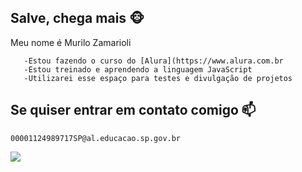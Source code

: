 ## Salve, chega mais 🐵

  Meu nome é Murilo Zamarioli

       -Estou fazendo o curso do [Alura](https://www.alura.com.br
       -Estou treinado e aprendendo a linguagem JavaScript
       -Utilizarei esse espaço para testes e divulgação de projetos

  ## Se quiser entrar em contato comigo  📫
   
    00001124989717SP@al.educacao.sp.gov.br
  ![](https://media.tenor.com/T7BCDQh_tMgAAAAM/gyomei-himejima.gif)
    
